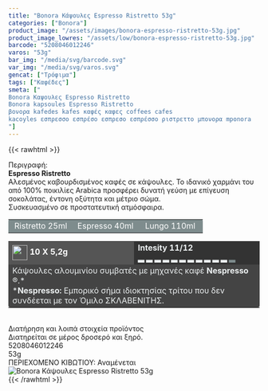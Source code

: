 ```yaml
---
title: "Bonora Κάψουλες Espresso Ristretto 53g"
categories: ["Bonora"]
product_image: "/assets/images/bonora-espresso-ristretto-53g.jpg"
product_image_lowres: "/assets/low/bonora-espresso-ristretto-53g.jpg"
barcode: "5208046012246"
varos: "53g"
bar_img: "/media/svg/barcode.svg"
var_img: "/media/svg/varos.svg"
gencat: ["Τρόφιμα"]
tags: ["Καφέδες"]
smeta: ["
Bonora Καψουλες Espresso Ristretto
Bonora kapsoules Espresso Ristretto
βονορα kafedes kafes καφές καφες coffees cafes
kacoyles εσπρεσσο εσπρέσο εσπρεσο εσπρέσσο ριστρεττο μπονορα mponora
"]
---
```

{{< rawhtml >}}
<style>
    td {border-radius: 0 !important;}
</style>
<div class="sload69">
    <div class="product">
        <div id="sistatika">Περιγραφή:</div>
        <div class="alltext"><strong>Espresso Ristretto<br></strong>Aλεσµένος καβουρδισµένος καφές σε κάψουλες. Το
            ιδανικό χαρµάνι του από 100% ποικιλίες Arabica προσφέρει δυνατή γεύση µε επίγευση σοκολάτας, έντονη οξύτητα
            και µέτριο σώµα.<br>Συσκευασµένο σε προστατευτική ατµόσφαιρα.</div>
        <table style="border-collapse:collapse;width:100%" border="0" cellpadding="15px">
            <tbody>
                <tr>
                    <td style="width:32.95%;background-color:#7e8c8d;text-align:center;border-top-left-radius: 4px !important;"><span
                            style="color:#fff">Ristretto 25ml</span></td>
                    <td style="width:32.95%;text-align:center;background-color:#7e8c8d"><span
                            style="color:#fff">Espresso 40ml</span></td>
                    <td style="width:32.95%;text-align:center;background-color:#7e8c8d;border-top-right-radius: 4px !important;"><span style="color:#fff">Lungo
                            110ml</span></td>
                </tr>
            </tbody>
        </table>
<table style="border-collapse:collapse;width:100%" border="0" cellpadding="15px;">
            <tbody>
                <tr>
                    <td style="width:49.55%;background-color:#555;vertical-align:middle"><strong><span style="color:#fff"><img style="margin-right:5px;vertical-align:middle" src="/media/icons/kaps.svg" width="30px" alt="">10 X 5,2g</span></strong></td>
                    <td style="width:49.65%;background-color:#333"><strong><span style="color:#ecf0f1">Intesity
                                11/12<br>▂ ▂ ▂ ▂ ▂ ▂ ▂ ▂ ▂ ▂&nbsp;</span></strong><strong><span style="color: rgb(236, 240, 241);">▂</span></strong><strong><span style="color:#ecf0f1"><span style="color:#7e8c8d">&nbsp;▂</span></span></strong></td>
                </tr>
                <tr>
                    <td style="width:49.55%;background-color:#444;border-radius: 0 0 4px 4px !important;" colspan="2"><span style="color:#ecf0f1">Κάψουλες
                            αλουμινίου συµβατές µε µηχανές καφέ <strong>Nespresso</strong> ®.*</span><br><span style="color:#ecf0f1">*<strong>Nespresso:</strong> Εµπορικό σήµα ιδιοκτησίας τρίτου που δεv
                            συνδέεται µε τον Όµιλο ΣΚΛΑΒΕΝΙΤΗΣ.</span></td>
                </tr>
            </tbody>
        </table>
        <div>&nbsp;</div>
        <div id="loipa">Διατήρηση και λοιπά στοιχεία προϊόντος</div>
        <div class="alltext">Διατηρείται σε µέρος δροσερό και ξηρό.</div>
        <div id="barcode">
            <div id="barimage1"></div><span id="bartext">5208046012246</span>
        </div>
        <div id="varos">
            <div id="varosimage1"></div><span id="varostext">53g</span>
        </div>
        <div id="kivotio">ΠΕΡΙΕΧΟΜΕΝΟ ΚΙΒΩΤΙΟΥ: Αναμένεται</div>
        <div class="pimg"><img alt="Bonora Κάψουλες Espresso Ristretto 53g"
                title="Bonora Κάψουλες Espresso Ristretto 53g" src="/assets/images/bonora-espresso-ristretto-53g.jpg">
        </div>
    </div>
</div>
{{< /rawhtml >}}